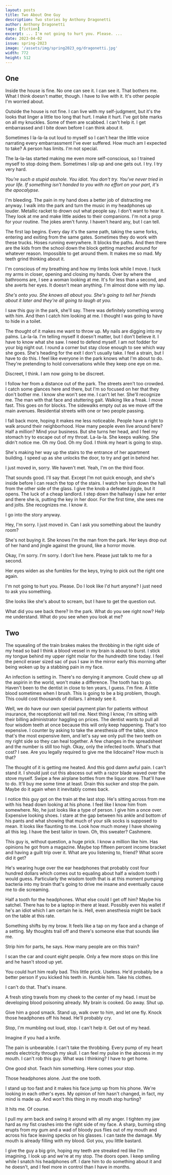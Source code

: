 ```yaml
---
layout: posts
title: Two About One Guy
description: Two stories by Anthony Dragonetti
author: Anthony Dragonetti
tags: [fiction]
excerpt: ... I'm not going to hurt you. Please. ...
date: 2023-04-02
issue: spring-2023
image: '/assets/img/spring2023_og/dragonetti.jpg'
width: 772
height: 512
--- 
```


## One

Inside the house is fine. No one can see it. I can see it. That bothers
me. What I think doesn't matter, though. I have to live with it. It's
other people I'm worried about.

Outside the house is not fine. I can live with my self-judgment, but
it's the looks that linger a little too long that hurt. I make it hurt.
I've got bite marks on all my knuckles. Some of them are scabbed. I
can't help it. I get embarrassed and I bite down before I can think
about it.

Sometimes I la-la-la out loud to myself so I can't hear the little voice
narrating every embarrassment I've ever suffered. How much am I expected
to take? A person has limits. I'm not special.

The la-la-las started making me even more self-conscious, so I trained
myself to stop doing them. Sometimes I slip up and one gets out. I try.
I try very hard.

*You're such a stupid asshole. You idiot. You don't try. You've never
tried in your life. If something isn't handed to you with no effort on
your part, it's the apocalypse.*

I'm bleeding. The pain in my hand does a better job of distracting me
anyway. I walk into the park and turn the music in my headphones up
louder. Metallic racket to drown out what people say. I don't want to
hear it. They look at me and make little asides to their companions. I'm
not a prop for your routine. The jokes aren't funny. I haven't heard
any, but I can tell.

The first lap begins. Every day it's the same path, taking the same
forks, entering and exiting from the same gates. Sometimes they do work
with these trucks. Hoses running everywhere. It blocks the paths. And
then there are the kids from the school down the block getting marched
around for whatever reason. Impossible to get around them. It makes me
so mad. My teeth grind thinking about it.

I'm conscious of my breathing and how my limbs look while I move. I tuck
my arms in closer, opening and closing my hands. Over by where the
bathrooms are, I see a woman looking at me. It's for less than a second,
and she averts her eyes. It doesn't mean anything. I'm almost done with
my lap.

*She's onto you. She knows all about you. She's going to tell her
friends about it later and they're all going to laugh at you.*

I saw this guy in the park, she'll say. There was definitely something
wrong with him. And then I catch him looking at me. I thought I was
going to have to hide in a toilet.

The thought of it makes me want to throw up. My nails are digging into
my palms. La-la-la. I'm telling myself it doesn't matter, but I don't
believe it. I have to know what she saw. I need to defend myself. I am
not fodder for your big night out. I round a corner but stay close
enough to see which way she goes. She's heading for the exit I don't
usually take. I feel a strain, but I have to do this. I feel like
everyone in the park knows what I'm about to do. They're pretending to
hold conversations while they keep one eye on me.

Discreet, I think. I am now going to be discreet.

I follow her from a distance out of the park. The streets aren't too
crowded. I catch some glances here and there, but I'm so focused on her
that they don't bother me. I know she won't see me. I can't let her.
She'll recognize me. The man with that face and stuttering gait. Walking
like a freak. I move fast. This goes on for blocks. The sidewalks empty
out as we move off the main avenues. Residential streets with one or two
people passing.

I fall back more, hoping it makes me less noticeable. People have a
right to walk around their neighborhood. How many people even live
around here? Half a million? Mind your business. But she turns her head,
and I feel my stomach try to escape out of my throat. La-la-la. She
keeps walking. She didn't notice me. Oh my God. Oh my God. I think my
heart is going to stop.

She's making her way up the stairs to the entrance of her apartment
building. I speed up as she unlocks the door, to try and get in behind
her.

I just moved in, sorry. We haven't met. Yeah, I'm on the third floor.

That sounds good. I'll say that. Except I'm not quick enough, and she's
inside before I can reach the top of the stairs. I watch her turn down
the hall from the other side of the glass. I give the knob a defeated
jiggle, but it opens. The luck of a cheap landlord. I step down the
hallway I saw her enter and there she is, putting the key in her door.
For the first time, she sees me and jolts. She recognizes me. I know it.

I go into the story anyway.

Hey, I'm sorry. I just moved in. Can I ask you something about the
laundry room?

She's not buying it. She knows I'm the man from the park. Her keys drop
out of her hand and jingle against the ground, like a horror movie.

Okay, I'm sorry. I'm sorry. I don't live here. Please just talk to me
for a second.

Her eyes widen as she fumbles for the keys, trying to pick out the right
one again.

I'm not going to hurt you. Please. Do I look like I'd hurt anyone? I
just need to ask you something.

She looks like she's about to scream, but I have to get the question
out.

What did you see back there? In the park. What do you see right now?
Help me understand. What do you see when you look at me?

## Two

The squealing of the train brakes makes the throbbing in the right side
of my head so bad I think a blood vessel in my brain is about to burst.
I stick my tongue behind my upper right molar for the hundredth time
today. I feel the pencil eraser sized sac of pus I saw in the mirror
early this morning after being woken up by a stabbing pain in my face.

An infection is setting in. There's no denying it anymore. Could chew up
all the aspirin in the world, won't make a difference. The tooth has to
go. Haven't been to the dentist in close to ten years, I guess. I'm
fine. A little blood sometimes when I brush. This is going to be a big
problem, though. This could cost thousands of dollars. I already see it.

Well, we do have our own special payment plan for patients without
insurance, the receptionist will tell me. Next thing I know, I'm sitting
with their billing administrator haggling on prices. The dentist wants
to pull all four wisdom teeth at once because this will only keep
happening. That's too expensive. I counter by asking to take the
anesthesia off the table, since that's the most expensive item, and
let's say we only pull the two teeth on my right side so they can heal
together. A few changes in the spreadsheet and the number is still too
high. Okay, only the infected tooth. What's that cost? I see. Are you
legally required to give me the lidocaine? How much is that?

The thought of it is getting me heated. And this god damn awful pain. I
can't stand it. I should just cut this abscess out with a razor blade
waved over the stove myself. Swipe a few airplane bottles from the
liquor store. That'll have to do. It'll buy me some time at least. Drain
this sucker and stop the pain. Maybe do it again when it inevitably
comes back.

I notice this guy got on the train at the last stop. He's sitting across
from me with his head down looking at his phone. I feel like I know him
from somewhere. No, he just looks like a type of person. I give him a
once over. Expensive looking shoes. I stare at the gap between his ankle
and bottom of his pants and what showing that much of your silk socks is
supposed to mean. It looks like flaunting to me. Look how much money I
have showing all this leg. I have the best tailor in town. Oh, this
sweater? Cashmere.

This guy is, without question, a huge prick. I know a million like him.
Has opinions he got from a magazine. Maybe top fifteen percent income
bracket and having a guilt trip over it. What are you listening to,
friend? What score did it get?

He's wearing huge over the ear headphones that probably cost four
hundred dollars which comes out to equaling about half a wisdom tooth I
would guess. Particularly the wisdom tooth that is at this moment
pumping bacteria into my brain that's going to drive me insane and
eventually cause me to die screaming.

Half a tooth for the headphones. What else could I get off him? Maybe
his satchel. There has to be a laptop in there at least. Possibly even
his wallet if he's an idiot which I am certain he is. Hell, even
anesthesia might be back on the table at this rate.

Something shifts by my brow. It feels like a tap on my face and a change
of a setting. My thoughts trail off and there's someone else that sounds
like me.

Strip him for parts, he says. How many people are on this train?

I scan the car and count eight people. Only a few more stops on this
line and he hasn't stood up yet.

You could hurt him really bad. This little prick. Useless. He'd probably
be a better person if you kicked his teeth in. Humble him. Take his
clothes.

I can't do that. That's insane.

A fresh sting travels from my cheek to the center of my head. I must be
developing blood poisoning already. My brain is cooked. Go away. Shut
up.

Give him a good smack. Stand up, walk over to him, and let one fly.
Knock those headphones off his head. He'll probably cry.

Stop, I'm mumbling out loud, stop. I can't help it. Get out of my head.

Imagine if you had a knife.

The pain is unbearable. I can't take the throbbing. Every pump of my
heart sends electricity through my skull. I can feel my pulse in the
abscess in my mouth. I can't rob this guy. What was I thinking? I have
to get home.

One good shot. Teach him something. Here comes your stop.

Those headphones alone. Just the one tooth.

I stand up too fast and it makes his face jump up from his phone. We're
looking in each other's eyes. My opinion of him hasn't changed, in fact,
my mind is made up. And won't this thing in my mouth stop hurting?

It hits me. Of course.

I pull my arm back and swing it around with all my anger. I tighten my
jaw hard as my fist crashes into the right side of my face. A sharp,
burning sting erupts from my gum and a wad of bloody pus flies out of my
mouth and across his face leaving specks on his glasses. I can taste the
damage. My mouth is already filling with my blood. Got you, you little
bastard.

I give the guy a big grin, hoping my teeth are streaked red like I'm
imagining. I look up and we're at my stop. The doors open. I keep
smiling while I snatch his headphones off. I dare him to do something
about it and he doesn't, and I feel more in control than I have in
months.

